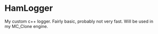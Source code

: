 # HamLogger
My custom c++ logger. Fairly basic, probably not very fast. Will be used in my MC_Clone engine.

